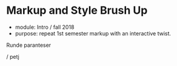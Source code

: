 Markup and Style Brush Up
=========================

* module: Intro / fall 2018
* purpose: repeat 1st semester markup with an interactive twist.

Runde paranteser

/ petj
